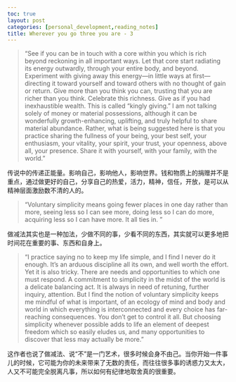```yaml
---
toc: true
layout: post
categories: [personal_development,reading_notes]
title: Wherever you go three you are - 3
---
```

> “See if you can be in touch with a core within you which is rich beyond reckoning in all important ways. Let that core start radiating its energy outwardly, through your entire body, and beyond. Experiment with giving away this energy—in little ways at first—directing it toward yourself and toward others with no thought of gain or return. Give more than you think you can, trusting that you are richer than you think. Celebrate this richness. Give as if you had inexhaustible wealth. This is called “kingly giving.”
I am not talking solely of money or material possessions, although it can be wonderfully growth-enhancing, uplifting, and truly helpful to share material abundance. Rather, what is being suggested here is that you practice sharing the fullness of your being, your best self, your enthusiasm, your vitality, your spirit, your trust, your openness, above all, your presence. Share it with yourself, with your family, with the world.”

传说中的传递正能量。影响自己，影响他人，影响世界。钱和物质上的捐赠并不是重点，通过做更好的自己，分享自己的热爱，活力，精神，信任，开放，是可以从精神层面激励数不清的人的。

> “Voluntary simplicity means going fewer places in one day rather than more, seeing less so I can see more, doing less so I can do more, acquiring less so I can have more. It all ties in. ”

做减法其实也是一种加法，少做不同的事，少看不同的东西，其实就可以更多地把时间花在重要的事、东西和自身上。

> “I practice saying no to keep my life simple, and I find I never do it enough. It’s an arduous discipline all its own, and well worth the effort. Yet it is also tricky. There are needs and opportunities to which one must respond. A commitment to simplicity in the midst of the world is a delicate balancing act. It is always in need of retuning, further inquiry, attention. But I find the notion of voluntary simplicity keeps me mindful of what is important, of an ecology of mind and body and world in which everything is interconnected and every choice has far-reaching consequences. You don’t get to control it all. But choosing simplicity whenever possible adds to life an element of deepest freedom which so easily eludes us, and many opportunities to discover that less may actually be more.”

这作者也说了做减法、说“不”是一门艺术，很多时候会身不由己。当你开始一件事儿的时候，它可能为你的未来带来了无数的责任，而往往很多事的诱惑力又太大，人又不可能完全脱离凡事，所以如何有纪律地取舍真的很重要。

